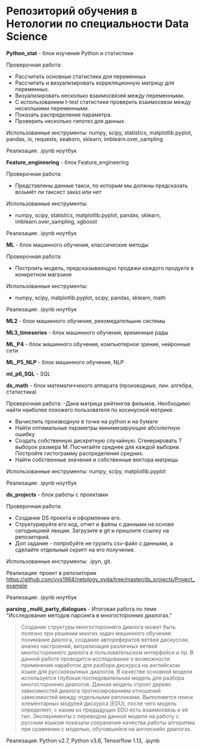 # Репозиторий обучения в Нетологии по специальности Data Science

**Python_stat** - блок изучения Python и статистики

Проверочная работа: 
- Рассчитать основные статистики для переменных 
- Рассчитать и визуализировать корреляционную матрицу для переменных.
- Визуализировать несколько взаимосвязей между переменными.
- С использованием t-test статистики проверить взаимосвязи между несколькими переменными.
- Показать распределение параметра.
- Проверить несколько гипотез для данных.

Использованные инструменты:
numpy, scipy, statistics, matplotlib.pyplot, pandas, io, requests, seaborn, sklearn, imblearn.over_sampling

Реализация:  .ipynb ноутбук


**Feature_engineering** - блок Feature_engineering

Проверочная работа: 
- Представлены данные такси, по которым мы должны предсказать возьмёт ли таксист заказ или нет

Использованные инструменты:
- numpy, scipy, statistics, matplotlib.pyplot, pandas, sklearn, imblearn.over_sampling, xgboost

Реализация:  .ipynb ноутбук

**ML** - блок машинного обучения, классические методы

Проверочная работа: 
- Построить модель, предсказывающую продажи каждого продукта в конкретном магазине

Использованные инструменты:
- numpy, scipy, matplotlib.pyplot, scipy, pandas, sklearn, math

Реализация:  .ipynb ноутбук

**ML2** - блок машинного обучения, рекомедательыне системы

**ML3_timeseries** - блок машинного обучения, временные рады

**ML_P4** - блок машинного обучения, компьютерное зрение, нейронные сети

**ML_P5_NLP** - блок машинного обучения, NLP

**ml_p6_SQL** - SQL


**ds_math** - блок математиччекого аппарата (производные, лин. алгебра, статистика)

Проверочная работа: 
-Дана матрица рейтингов фильмов. Необходимо найти наиболее похожего пользователя по косинусной метрике. 
- Вычислить производную в точке на python и на бумаге
- Найти оптимальные параметры минимизирующие абсолютную ошибку 
- Создать собственную дискретную случайную. Сгенерировать Т выборок размера М. Посчитайте среднее для каждой выборки. Постройте гистограмму распределения средних.
- Найти собственные значения и собственные вектора матрицы

Использованные инструменты:
numpy, scipy, matplotlib.pyplot

Реализация:  .ipynb ноутбук

**ds_projects** - блок работы с проектами

Проверочная работа: 
- Создание DS проекта и оформление его.
- Структурируйте его код, отчет и файлы с данными на основе сегодняшней лекции. Загрузите в git и пришлите ссылку на репозиторий.
- Доп задание - попробуйте не грузить csv-файл с данными, а сделайте отдельный скрипт на его получение.
 

Использованные инструменты:
.ipyn, git.


Реализация:
проект в репозитории https://github.com/vvs1984/netology_pyda/tree/master/ds_projects/Project_example


Реализация:  .ipynb ноутбук


**parsing _multi_party_dialogues** - Итоговая работа по теме "Исследование методов парсинга в многосторонних диалогах."

>Создание структуры многостороннего диалога может быть полезно 
>при решении многих задач машинного обучения: 
>понимание диалога, создание авторефератов ветвей дискуссии, 
>анализ настроений, визуализация различных ветвей 
>многостороннего диалога в пользовательском интерфейсе и пр. 
>В данной работе проводится исследование о возможности применения 
>наработок для разбора дискурса на английском языке 
>для русскоязычных диалогов. В качестве основной модели 
>используется глубокая последовательная модель для разбора 
>многосторонних диалогов. Данная модель строит дерево зависимостей 
>диалога прогнозированием отношений зависимостей между отдельными
>репликами. Выполняется поиск элементарных модулей дискурса (EDU), 
>после чего модель определяет, с каким из предыдущих EDU есть 
>взаимосвязь и её тип. Эксперименты с переводом данной модели на 
>работу с русским языком показали сохранение качества работы 
>алгоритма при сравнении с моделью, обучавшейся на англискийх диалогах.

Реализация:  Python v2.7, Python v3.6, Tensorflow 1.13, .ipynb


